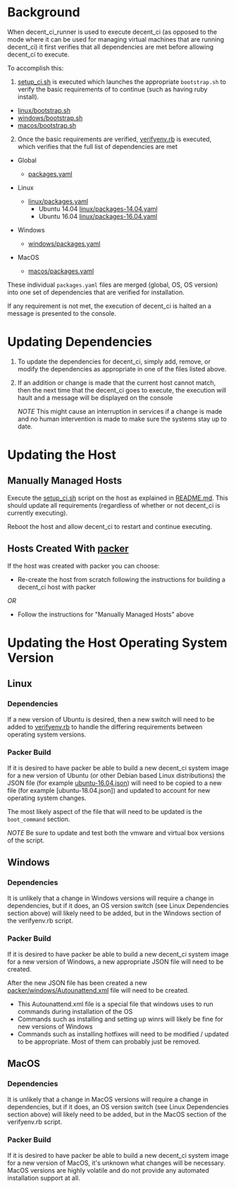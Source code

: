 # Background

When decent_ci_runner is used to execute decent_ci (as opposed to the mode where it can be used for managing virtual machines that are running decent_ci) it first verifies that all dependencies are met before allowing decent_ci to execute.

To accomplish this:

 1. [setup_ci.sh](setup_ci.sh) is executed which launches the appropriate `bootstrap.sh` to verify the basic requirements of to continue (such as having ruby install).
   * [linux/bootstrap.sh](linux/bootstrap.sh)
   * [windows/bootstrap.sh](windows/bootstrap.sh)
   * [macos/bootstrap.sh](macos/bootstrap.sh)
 2. Once the basic requirements are verified, [verifyenv.rb](verifyenv.rb) is executed, which verifies that the full list of dependencies are met
   * Global
     * [packages.yaml](packages.yaml)
   * Linux
     * [linux/packages.yaml](linux/packages.yaml)
        * Ubuntu 14.04 [linux/packages-14.04.yaml](linux/packages-14.04.yaml)
        * Ubuntu 16.04 [linux/packages-16.04.yaml](linux/packages-16.04.yaml)
       
   * Windows
     * [windows/packages.yaml](windows/packages.yaml)
     
   * MacOS
     * [macos/packages.yaml](macos/packages.yaml)
     
These individual `packages.yaml` files are merged (global, OS, OS version) into one set of dependencies that are verified for installation.

If any requirement is not met, the execution of decent_ci is halted an a message is presented to the console.

# Updating Dependencies

 1. To update the dependencies for decent_ci, simply add, remove, or modify the dependencies as appropriate in one of the files listed above.
 2. If an addition or change is made that the current host cannot match, then the next time that the decent_ci goes to execute, the execution will hault and a message will be displayed on the console
      
      *NOTE* This might cause an interruption in services if a change is made and no human intervention is made to make sure the systems stay up to date.

# Updating the Host

## Manually Managed Hosts

Execute the [setup_ci.sh](setup_ci.sh) script on the host as explained in [README.md](README.md#common). This should update all requirements (regardless of whether or not decent_ci is currently executing).

Reboot the host and allow decent_ci to restart and continue executing.

## Hosts Created With [packer](packer.io)

If the host was created with packer you can choose:

 * Re-create the host from scratch following the instructions for building a decent_ci host with packer
 
*OR*

 * Follow the instructions for "Manually Managed Hosts" above
 
# Updating the Host Operating System Version

## Linux

### Dependencies

If a new version of Ubuntu is desired, then a new switch will need to be added to [verifyenv.rb](https://github.com/lefticus/decent_ci_runner/blob/e29c7fb0051ca7491c85d5a39fdbdf532108c5e4/verifyenv.rb#L9-L13) to handle the differing requirements between operating system versions.

### Packer Build

If it is desired to have packer be able to build a new decent_ci system image for a new version of Ubuntu (or other Debian based Linux distributions) the JSON file (for example [ubuntu-16.04.json](https://github.com/lefticus/decent_ci_runner/blob/a0c76e4ac4c47832b4d0d803787806be337c4462/packer/linux/ubuntu-16.04.json)) will need to be copied to a new file (for example [ubuntu-18.04.json]) and updated to account for new operating system changes. 

The most likely aspect of the file that will need to be updated is the `boot_command` section.

*NOTE* Be sure to update and test both the vmware and virtual box versions of the script.

## Windows

### Dependencies

It is unlikely that a change in Windows versions will require a change in dependencies, but if it does, an OS version switch (see Linux Dependencies section above) will likely need to be added, but in the Windows section of the verifyenv.rb script.

### Packer Build

If it is desired to have packer be able to build a new decent_ci system image for a new version of Windows, a new appropriate JSON file will need to be created.

After the new JSON file has been created a new [packer/windows/Autounattend.xml](packer/windows/Autounattend.xml) file will need to be created.

 * This Autounattend.xml file is a special file that windows uses to run commands during installation of the OS
 * Commands such as installing and setting up winrs will likely be fine for new versions of Windows
 * Commands such as installing hotfixes will need to be modified / updated to be appropriate. Most of them can probably just be removed.
 
 
## MacOS

### Dependencies

It is unlikely that a change in MacOS versions will require a change in dependencies, but if it does, an OS version switch (see Linux Dependencies section above) will likely need to be added, but in the MacOS section of the verifyenv.rb script.

### Packer Build

If it is desired to have packer be able to build a new decent_ci system image for a new version of MacOS, it's unknown what changes will be necessary. MacOS versions are highly volatile and do not provide any automated installation support at all.
